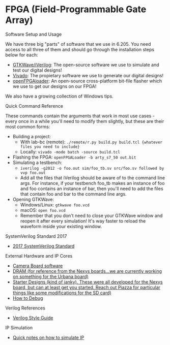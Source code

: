 # FPGA (Field-Programmable Gate Array)
Software Setup and Usage

We have three big "parts" of software that we use in 6.205. You need access to all three of them and should go through the installation steps below for each:

- [GTKWave/iVerilog](https://fpga.mit.edu/6205/F23/documentation/iVerilog): The open-source software we use to simulate and test our digital designs!
- [Vivado](https://fpga.mit.edu/6205/F23/documentation/vivado): The propietary software we use to generate our digital designs!
- [openFPGAloader](https://fpga.mit.edu/6205/F23/documentation/openFPGA): An open-source cross-platform bit-file flasher which we use to get our designs on our FPGA!

We also have a growing collection of Windows tips.

Quick Command Reference

These commands contain the arguments that work in most use cases - every once in a while you'll need to modify them slightly, but these are their most common forms:

- Building a project:
    * With lab-bc (remote): ``./remote/r.py build.py build.tcl {whatever files you need to include}``
    * Locally: ``vivado -mode batch -source build.tcl``
- Flashing the FPGA: ``openFPGALoader -b arty_s7_50 out.bit``
- Simulating a testbench:
    * ``iverilog -g2012 -o foo.out sim/foo_tb.sv src/foo.sv followed by vvp foo.out``
    * Add all the files that iVerilog should be aware of to the command line args. For instance, if your testbench foo_tb makes an instance of foo and foo contains an instance of bar, then you'll need to add the files that contain foo and bar to the command line args.
- Opening GTKWave:
    * Windows/Linux: ``gtkwave foo.vcd``
    * macOS: ``open foo.vcd``
    * Remember that you don't need to close your GTKWave window and reopen it after every simulation! It's way faster to reload the waveform inside your existing window.

SystemVerilog Standard 2017

- [2017 SystemVerilog Standard](https://fpga.mit.edu/6205/_static/F23/documentation/1800-2017.pdf)

External Hardware and IP Cores

- [Camera Board software](https://fpga.mit.edu/6205/F23/documentation/ov7670)
- [DRAM (for reference from the Nexys boards...we are currently working on something for the Urbana board)](https://fpga.mit.edu/6205/F23/documentation/dram)
- [Starter Designs (kind of janky). These were all developed for the Nexys board, but can at least get you started. Reach out Piazza for particular things like some modifications for the SD card)](https://github.mit.edu/6205/starter_designs)
- [How to Debug](https://fpga.mit.edu/6205/F23/documentation/debugging)

Verilog References

- [Verilog Style Guide](https://fpga.mit.edu/6205/F23/documentation/verilog_style)

IP Simulation

- [Quick notes on how to simulate IP](https://fpga.mit.edu/6205/F23/documentation/ip_simulation)

